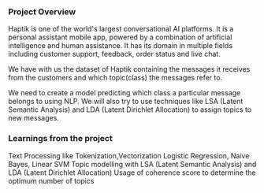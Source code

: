 ### Project Overview

 Haptik is one of the world's largest conversational AI platforms. It is a personal assistant mobile app, powered by a combination of artificial intelligence and human assistance. It has its domain in multiple fields including customer support, feedback, order status and live chat.

We have with us the dataset of Haptik containing the messages it receives from the customers and which topic(class) the messages refer to.

We need to create a model predicting which class a particular message belongs to using NLP. We will also try to use techniques like LSA (Latent Semantic Analysis) and LDA (Latent Dirichlet Allocation) to assign topics to new messages.


### Learnings from the project

 Text Processing like Tokenization,Vectorization
Logistic Regression, Naive Bayes, Linear SVM
Topic modelling with LSA (Latent Semantic Analysis) and LDA (Latent Dirichlet Allocation)
Usage of coherence score to determine the optimum number of topics



